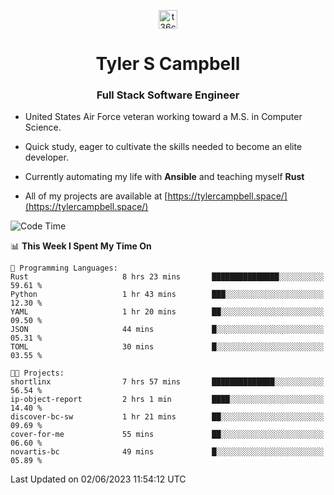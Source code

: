 <p align="center">
<a href="https://www.linkedin.com/in/t36campbell" target="blank"><img align="center" src="https://ik.imagekit.io/t36campbell/Portfolio/linkedin.png.original_m8bbGgPh6.png" alt="t36campbell" height="30" width="30" /></a>
</p>
<h1 align="center">Tyler S Campbell</h1>
<h3 align="center">Full Stack Software Engineer</h3>

* United States Air Force veteran working toward a M.S. in Computer Science.

* Quick study, eager to cultivate the skills needed to become an elite developer.

* Currently automating my life with **Ansible** and teaching myself **Rust**

* All of my projects are available at [https://tylercampbell.space/](https://tylercampbell.space/)

<!--START_SECTION:waka-->
![Code Time](http://img.shields.io/badge/Code%20Time-2%2C538%20hrs%2032%20mins-blue)

📊 **This Week I Spent My Time On** 

```text
💬 Programming Languages: 
Rust                     8 hrs 23 mins       ███████████████░░░░░░░░░░   59.61 % 
Python                   1 hr 43 mins        ███░░░░░░░░░░░░░░░░░░░░░░   12.30 % 
YAML                     1 hr 20 mins        ██░░░░░░░░░░░░░░░░░░░░░░░   09.50 % 
JSON                     44 mins             █░░░░░░░░░░░░░░░░░░░░░░░░   05.31 % 
TOML                     30 mins             █░░░░░░░░░░░░░░░░░░░░░░░░   03.55 % 

🐱‍💻 Projects: 
shortlinx                7 hrs 57 mins       ██████████████░░░░░░░░░░░   56.54 % 
ip-object-report         2 hrs 1 min         ████░░░░░░░░░░░░░░░░░░░░░   14.40 % 
discover-bc-sw           1 hr 21 mins        ██░░░░░░░░░░░░░░░░░░░░░░░   09.69 % 
cover-for-me             55 mins             ██░░░░░░░░░░░░░░░░░░░░░░░   06.60 % 
novartis-bc              49 mins             █░░░░░░░░░░░░░░░░░░░░░░░░   05.89 % 
```


 Last Updated on 02/06/2023 11:54:12 UTC
<!--END_SECTION:waka-->
